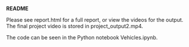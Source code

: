 **README**

Please see report.html for a full report, or view the videos for the output.
The final project video is stored in project_output2.mp4.

The code can be seen in the Python notebook Vehicles.ipynb.

